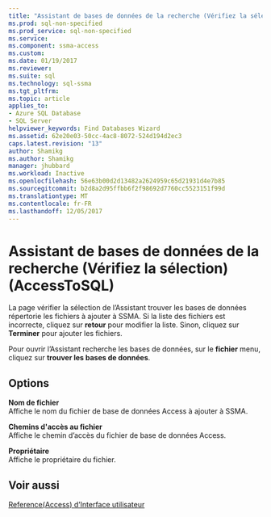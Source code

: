 ```yaml
---
title: "Assistant de bases de données de la recherche (Vérifiez la sélection) (AccessToSQL) | Documents Microsoft"
ms.prod: sql-non-specified
ms.prod_service: sql-non-specified
ms.service: 
ms.component: ssma-access
ms.custom: 
ms.date: 01/19/2017
ms.reviewer: 
ms.suite: sql
ms.technology: sql-ssma
ms.tgt_pltfrm: 
ms.topic: article
applies_to:
- Azure SQL Database
- SQL Server
helpviewer_keywords: Find Databases Wizard
ms.assetid: 62e20e03-50cc-4ac8-8072-524d194d2ec3
caps.latest.revision: "13"
author: Shamikg
ms.author: Shamikg
manager: jhubbard
ms.workload: Inactive
ms.openlocfilehash: 56e63b00d2d13482a2624959c65d21931d4e7b85
ms.sourcegitcommit: b2d8a2d95ffbb6f2f98692d7760cc5523151f99d
ms.translationtype: MT
ms.contentlocale: fr-FR
ms.lasthandoff: 12/05/2017
---
```

# <a name="find-databases-wizard-verify-selection-accesstosql"></a>Assistant de bases de données de la recherche (Vérifiez la sélection) (AccessToSQL)
La page vérifier la sélection de l’Assistant trouver les bases de données répertorie les fichiers à ajouter à SSMA. Si la liste des fichiers est incorrecte, cliquez sur **retour** pour modifier la liste. Sinon, cliquez sur **Terminer** pour ajouter les fichiers.  
  
Pour ouvrir l’Assistant recherche les bases de données, sur le **fichier** menu, cliquez sur **trouver les bases de données**.  
  
## <a name="options"></a>Options  
**Nom de fichier**  
Affiche le nom du fichier de base de données Access à ajouter à SSMA.  
  
**Chemins d'accès au fichier**  
Affiche le chemin d’accès du fichier de base de données Access.  
  
**Propriétaire**  
Affiche le propriétaire du fichier.  
  
## <a name="see-also"></a>Voir aussi  
[Reference(Access) d’Interface utilisateur](http://msdn.microsoft.com/en-us/af24c303-4a41-449b-9c86-d6558a97e839)  
  

